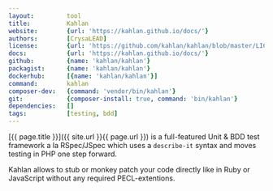 ```yaml
---
layout:         tool
title:          Kahlan
website:        {url: 'https://kahlan.github.io/docs/'} 
authors:        [CrysaLEAD]
license:        {url: 'https://github.com/kahlan/kahlan/blob/master/LICENSE.txt', label: 'MIT'} 
docs:           {url: 'https://kahlan.github.io/docs/'} 
github:         {name: 'kahlan/kahlan'} 
packagist:      {name: 'kahlan/kahlan'}
dockerhub:      [{name: 'kahlan/kahlan'}]
command:        kahlan
composer-dev:   {command: 'vendor/bin/kahlan'}
git:            {composer-install: true, command: 'bin/kahlan'}
dependencies:   []
tags:           [testing, bdd]
---
```


[{{ page.title }}]({{ site.url }}{{ page.url }}) is a full-featured Unit & BDD test framework a la RSpec/JSpec 
which uses a `describe-it` syntax and moves testing in PHP one step forward.

<!--more--> 

Kahlan allows to stub or monkey patch your code directly like in Ruby or JavaScript without any required PECL-extentions.
